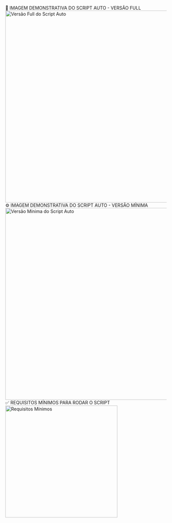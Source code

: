 📌 IMAGEM DEMONSTRATIVA DO SCRIPT AUTO - VERSÃO FULL
<img src="https://github.com/user-attachments/assets/95bec4d5-aa76-4957-af9a-fca0d6594dba" width="600" alt="Versão Full do Script Auto" />
⚙️ IMAGEM DEMONSTRATIVA DO SCRIPT AUTO - VERSÃO MÍNIMA
<img src="https://github.com/user-attachments/assets/9b1dffaa-fb0d-45b3-8534-431adc7d14c1" width="600" alt="Versão Mínima do Script Auto" />
✅ REQUISITOS MÍNIMOS PARA RODAR O SCRIPT
<img src="https://github.com/user-attachments/assets/8eea7a6e-62ea-4103-84ba-257acbdeab92" width="350" alt="Requisitos Mínimos" />
